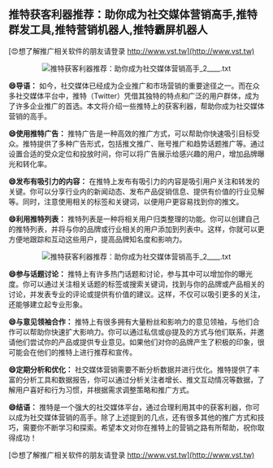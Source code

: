 ## **推特获客利器推荐：助你成为社交媒体营销高手,推特群发工具,推特营销机器人,推特霸屏机器人**

[😍想了解推广相关软件的朋友请登录 http://www.vst.tw](http://www.vst.tw)

 <center><img src="https://vst.tw/MP4/tuiguang/png/8.png" alt="推特获客利器推荐：助你成为社交媒体营销高手_2____.txt"></center>

**😄导语：**
如今，社交媒体已经成为企业推广和市场营销的重要途径之一。而在众多社交媒体平台中，推特（Twitter）凭借其独特的特点和广泛的用户群体，成为了许多企业推广的首选。本文将介绍一些推特上的获客利器，帮助你成为社交媒体营销的高手。

**😄使用推特广告：**
推特广告是一种高效的推广方式，可以帮助你快速吸引目标受众。推特提供了多种广告形式，包括推文推广、账号推广和趋势话题推广等。通过设置合适的受众定位和投放时间，你可以将广告展示给感兴趣的用户，增加品牌曝光和转化率。

**😄发布有吸引力的内容：**
在推特上发布有吸引力的内容是吸引用户关注和转发的关键。你可以分享行业内的新闻动态、发布产品促销信息、提供有价值的行业见解等。同时，注意使用相关的标签和关键词，以便用户更容易找到你的推文。

**😄利用推特列表：**
推特列表是一种将相关用户归类整理的功能。你可以创建自己的推特列表，并将与你的品牌或行业相关的用户添加到列表中。这样，你就可以更方便地跟踪和互动这些用户，提高品牌知名度和影响力。

 <center><img src="https://vst.tw/MP4/tuiguang/png/4.png" alt="推特获客利器推荐：助你成为社交媒体营销高手_2____.txt"></center>

**😄参与话题讨论：**
推特上有许多热门话题和讨论，参与其中可以增加你的曝光度。你可以通过关注相关话题的标签或搜索关键词，找到与你的品牌或产品相关的讨论，并发表专业的评论或提供有价值的建议。这样，不仅可以吸引更多的关注，还能够建立起专业形象。

**😄与意见领袖合作：**
推特上有很多拥有大量粉丝和影响力的意见领袖，与他们合作可以帮助你快速扩大影响力。你可以通过私信或@提及的方式与他们联系，并邀请他们尝试你的产品或提供专业意见。如果他们对你的品牌产生了积极的印象，很可能会在他们的推特上进行推荐和宣传。

**😄定期分析和优化：**
社交媒体营销需要不断分析数据并进行优化。推特提供了丰富的分析工具和数据报告，你可以通过分析关注者增长、推文互动情况等数据，了解用户喜好和行为习惯，并根据需求调整策略和推广方式。

**😄结语：**
推特是一个强大的社交媒体平台，通过合理利用其中的获客利器，你可以成为社交媒体营销的高手。除了上述提到的几点，还有很多其他的推广方式和技巧，需要你不断学习和探索。希望本文对你在推特上的营销之路有所帮助，祝你取得成功！

[😍想了解推广相关软件的朋友请登录 http://www.vst.tw](http://www.vst.tw)



